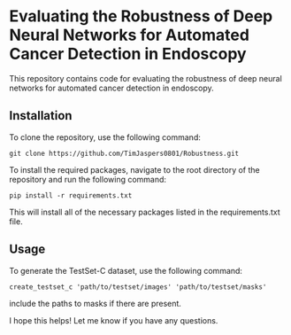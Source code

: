 # Evaluating the Robustness of Deep Neural Networks for Automated Cancer Detection in Endoscopy
This repository contains code for evaluating the robustness of deep neural networks for automated cancer detection in endoscopy.

## Installation
To clone the repository, use the following command:

```
git clone https://github.com/TimJaspers0801/Robustness.git
```
To install the required packages, navigate to the root directory of the repository and run the following command:

```
pip install -r requirements.txt
```
This will install all of the necessary packages listed in the requirements.txt file.

## Usage
To generate the TestSet-C dataset, use the following command:
```
create_testset_c 'path/to/testset/images' 'path/to/testset/masks'
```
include the paths to masks if there are present.

I hope this helps! Let me know if you have any questions.
